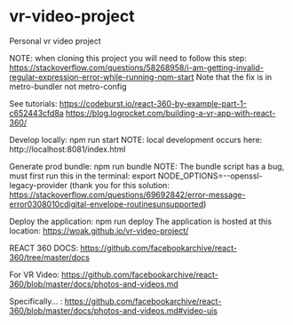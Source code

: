 # vr-video-project
Personal vr video project

NOTE: when cloning this project you will need to follow this step: 
https://stackoverflow.com/questions/58268958/i-am-getting-invalid-regular-expression-error-while-running-npm-start
Note that the fix is in metro-bundler not metro-config


See tutorials: https://codeburst.io/react-360-by-example-part-1-c652443cfd8a
                https://blog.logrocket.com/building-a-vr-app-with-react-360/

Develop locally: npm run start
NOTE: local development occurs here: http://localhost:8081/index.html

Generate prod bundle: npm run bundle
NOTE: The bundle script has a bug, must first run this in the terminal: 
export NODE_OPTIONS=--openssl-legacy-provider
(thank you for this solution: https://stackoverflow.com/questions/69692842/error-message-error0308010cdigital-envelope-routinesunsupported)

Deploy the application: npm run deploy
The application is hosted at this location: https://woak.github.io/vr-video-project/

REACT 360 DOCS: https://github.com/facebookarchive/react-360/tree/master/docs

For VR Video:
https://github.com/facebookarchive/react-360/blob/master/docs/photos-and-videos.md

Specifically... : 
https://github.com/facebookarchive/react-360/blob/master/docs/photos-and-videos.md#video-uis
